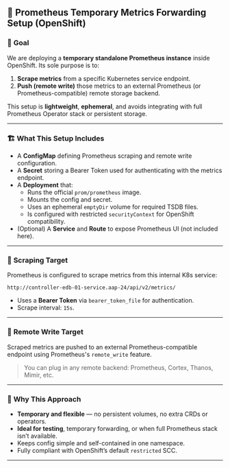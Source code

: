 ## 📝 **Prometheus Temporary Metrics Forwarding Setup (OpenShift)**

### 🎯 **Goal**
We are deploying a **temporary standalone Prometheus instance** inside OpenShift. Its sole purpose is to:

1. **Scrape metrics** from a specific Kubernetes service endpoint.
2. **Push (remote write)** those metrics to an external Prometheus (or Prometheus-compatible) remote storage backend.

This setup is **lightweight**, **ephemeral**, and avoids integrating with full Prometheus Operator stack or persistent storage.

---

### 🏗️ **What This Setup Includes**

- A **ConfigMap** defining Prometheus scraping and remote write configuration.
- A **Secret** storing a Bearer Token used for authenticating with the metrics endpoint.
- A **Deployment** that:
  - Runs the official `prom/prometheus` image.
  - Mounts the config and secret.
  - Uses an ephemeral `emptyDir` volume for required TSDB files.
  - Is configured with restricted `securityContext` for OpenShift compatibility.
- (Optional) A **Service** and **Route** to expose Prometheus UI (not included here).

---

### 🔗 **Scraping Target**
Prometheus is configured to scrape metrics from this internal K8s service:

```
http://controller-edb-01-service.aap-24/api/v2/metrics/
```

- Uses a **Bearer Token** via `bearer_token_file` for authentication.
- Scrape interval: `15s`.

---

### 🚀 **Remote Write Target**
Scraped metrics are pushed to an external Prometheus-compatible endpoint using Prometheus's `remote_write` feature.

> You can plug in any remote backend: Prometheus, Cortex, Thanos, Mimir, etc.

---

### 🧪 **Why This Approach**
- **Temporary and flexible** — no persistent volumes, no extra CRDs or operators.
- **Ideal for testing**, temporary forwarding, or when full Prometheus stack isn’t available.
- Keeps config simple and self-contained in one namespace.
- Fully compliant with OpenShift’s default `restricted` SCC.

---

